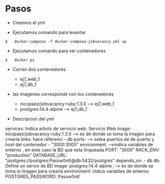 # Pasos 

* Creamos el yml

* Ejecutamos comando para levantar

```
$   docker-compose -f docker-compose-jobvacancy.yml up

```

* Ejecutamos comando para ver contenedores
```
$   docker ps
```
* Corren dos contenedores 
    * ej7_web_1
    * ej7_db_1

* las imagenes corresponde con los contenedores
    *  nicopaez/jobvacancy-ruby:1.3.0  --> ej7_web_1
    *  postgres:14.4-alpine --> ej7_db_1

* Descripcion del yml

services: Indica arbols de servicio
  web: Servicio Web
    image: nicopaez/jobvacancy-ruby:1.3.0 --> es de donde se toma la imagen para crearla
    links: hace referenci
      - db 
    ports: --> setea puertos de de puerto y host del contenedor
      - "3000:3000"
    environment: -->indica variables de enterno , en este caso la BD que esta linqueada
      PORT: "3000"
      RACK_ENV: "production"
      DATABASE_URL: "postgres://postgres:Passw0rd!@db:5432/postgres"
    depends_on:
      - db
  db: Define un servio de BD
    image: postgres:14.4-alpine ,--> es de donde se toma la imagen para crearla
    environment: indica variables de enterno 
      POSTGRES_PASSWORD: Passw0rd!